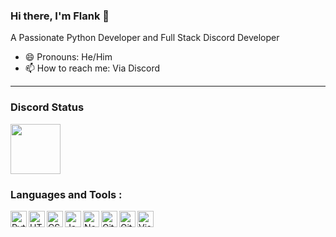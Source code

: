 ### Hi there, I'm Flank 👋
A Passionate Python Developer and Full Stack Discord Developer

- 😄 Pronouns: He/Him
- 📫 How to reach me: Via Discord


---

### Discord Status
<a href="https://discord.com/users/280069990504464387">
<img height="80px" src="https://discord.c99.nl/widget/theme-4/280069990504464387.png" />
</a>

### Languages and Tools : 

[<img align="left" alt="Python" width="26px" src="https://skillicons.dev/icons?i=python" />](https://python.org)
[<img align="left" alt="HTML5" width="26px" src="https://skillicons.dev/icons?i=html" />](https://w3.org/html)
[<img align="left" alt="CSS3" width="26px" src="https://skillicons.dev/icons?i=css" />](https://w3schools.com/css)
[<img align="left" alt="JavaScript" width="26px" src="https://skillicons.dev/icons?i=js" />](https://javascript.com)
[<img align="left" alt="Node.js" width="26px" src="https://skillicons.dev/icons?i=nodejs" />](https://nodejs.org/en)
[<img align="left" alt="Git" width="26px" src="https://skillicons.dev/icons?i=git" />](https://git-scm.com)
[<img align="left" alt="GitHub" width="26px" src="https://cdn4.iconfinder.com/data/icons/socialcones/508/Github-128.png" />](https://github.com)
[<img align="left" alt="Visual Studio Code" width="26px" src="https://skillicons.dev/icons?i=vscode" />](https://code.visualstudio.com)
<br />
<br />
